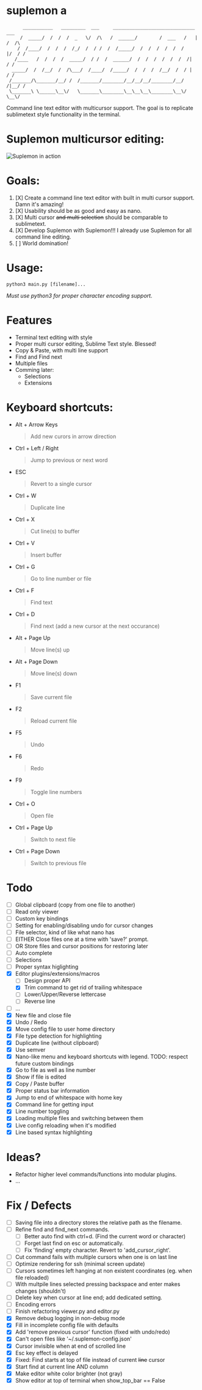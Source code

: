 suplemon   a
========
          ___________   _________  ___     ______________________________   ___
         /  _____/  /  /  /  _   \/  /\   /  ______/        /  ___   /   | /  /\
        /  /____/  /  /  /  /_/  /  / /  /  /_____/  /  /  /  /  /  /    |/  / /
       /____   /  /  /  /  _____/  / /  /  ______/  /  /  /  /  /  /  /|    / /
      _____/  /  /__/  /  /\___/  /____/  /_____/  /  /  /  /__/  /  / |   / /
     /_______/\_______/__/ /  /_______/________/__/__/__/________/__/ /|__/ /
     \_______\ \______\__\/   \_______\________\__\__\__\________\__\/ \__\/

Command line text editor with multicursor support. The goal is to replicate sublimetext style functionality in the terminal.

# Suplemon multicursor editing:
![Suplemon in action](http://bittemple.org/misc/suplemon/suplemon-demo.gif)

# Goals:
 1. [X] Create a command line text editor with built in multi cursor support. Damn it's amazing!
 2. [X] Usability should be as good and easy as nano.
 3. [X] Multi cursor ~~and multi selection~~ should be comparable to sublimetext.
 4. [X] Develop Suplemon with Suplemon!!! I already use Suplemon for all command line editing.
 5. [ ] World domination!

# Usage:

    python3 main.py [filename]...

*Must use python3 for proper character encoding support.*

# Features
 * Terminal text editing with style
 * Proper multi cursor editing, Sublime Text style. Blessed!
 * Copy & Paste, with multi line support
 * Find and Find next
 * Multiple files
 * Comming later:
     * Selections
     * Extensions

# Keyboard shortcuts:

 * Alt + Arrow Keys
   > Add new curors in arrow direction

 * Ctrl + Left / Right
   > Jump to previous or next word

 * ESC
   > Revert to a single cursor

 * Ctrl + W
   > Duplicate line

 * Ctrl + X
   > Cut line(s) to buffer

 * Ctrl + V
   > Insert buffer

 * Ctrl + G
   > Go to line number or file

 * Ctrl + F
   > Find text

 * Ctrl + D
   > Find next (add a new cursor at the next occurance)

 * Alt + Page Up
   > Move line(s) up

 * Alt + Page Down
   > Move line(s) down

 * F1
   > Save current file

 * F2
   > Reload current file

 * F5
   > Undo

 * F6
   > Redo

 * F9
   > Toggle line numbers

 * Ctrl + O
   > Open file

 * Ctrl + Page Up
   > Switch to next file

 * Ctrl + Page Down
   > Switch to previous file


# Todo
 * [ ] Global clipboard (copy from one file to another)
 * [ ] Read only viewer
 * [ ] Custom key bindings
 * [ ] Setting for enabling/disabling undo for cursor changes
 * [ ] File selector, kind of like what nano has
 * [ ] EITHER Close files one at a time with 'save?' prompt.
 * [ ] OR     Store files and cursor positions for restoring later
 * [ ] Auto complete
 * [ ] Selections
 * [ ] Proper syntax higlighting
 * [X] Editor plugins/extensions/macros
   * [ ] Design proper API
   * [X] Trim command to get rid of trailing whitespace
   * [ ] Lower/Upper/Reverse lettercase
   * [ ] Reverse line
 * [ ] ...
 * [X] New file and close file
 * [X] Undo / Redo
 * [X] Move config file to user home directory
 * [X] File type detection for highlighting
 * [X] Duplicate line (without clipboard)
 * [X] Use semver
 * [X] Nano-like menu and keyboard shortcuts with legend. TODO: respect future custom bindings
 * [X] Go to file as well as line number
 * [X] Show if file is edited
 * [X] Copy / Paste buffer
 * [X] Proper status bar information
 * [X] Jump to end of whitespace with home key
 * [X] Command line for getting input
 * [X] Line number toggling
 * [X] Loading multiple files and switching between them
 * [X] Live config reloading when it's modified
 * [X] Line based syntax highlighting

# Ideas?
 * Refactor higher level commands/functions into modular plugins.
 * ...

# Fix / Defects
 * [ ] Saving file into a directory stores the relative path as the filename.
 * [ ] Refine find and find_next commands.
   * [ ] Better auto find with ctrl+d. (Find the current word or character)
   * [ ] Forget last find on esc or automatically.
   * [ ] Fix 'finding' empty character. Revert to 'add_cursor_right'.
 * [ ] Cut command fails with multiple cursors when one is on last line
 * [ ] Optimize rendering for ssh (minimal screen update)
 * [ ] Cursors sometimes left hanging at non existent coordinates (eg. when file reloaded)
 * [ ] With multpile lines selected pressing backspace and enter makes changes (shouldn't)
 * [ ] Delete key when cursor at line end; add dedicated setting.
 * [ ] Encoding errors
 * [ ] Finish refactoring viewer.py and editor.py
 * [X] Remove debug logging in non-debug mode
 * [X] Fill in incomplete config file with defaults
 * [X] Add 'remove previous cursor' function (fixed with undo/redo)
 * [X] Can't open files like '~/.suplemon-config.json'
 * [X] Cursor invisible when at end of scrolled line
 * [X] Esc key effect is delayed
 * [X] Fixed: Find starts at top of file instead of current ~~line~~ cursor
 * [X] Start find at current line AND column
 * [X] Make editor white color brighter (not gray)
 * [X] Show editor at top of terminal when show_top_bar == False
